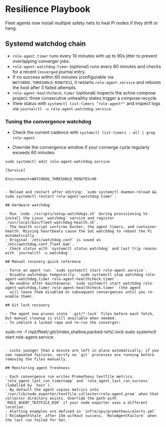 # Resilience Playbook

Fleet agents now install multiple safety nets to heal Pi nodes if they drift or hang.

## Systemd watchdog chain

- `role-agent.timer` runs every 10 minutes with up to 90s jitter to prevent overlapping converger jobs.
- `role-agent-watchdog.timer` (optional) runs every 60 minutes and checks for a recent `Converged` journal entry.
- If no success within 60 minutes (configurable via `WATCHDOG_THRESHOLD_MINUTES`), it restarts `role-agent.service` and reboots the host after 3 failed attempts.
- `role-agent-healthcheck.timer` (optional) inspects the active compose project; three consecutive unhealthy states trigger a compose recycle.
- View status with `systemctl list-timers "role-agent*"` and inspect logs via `journalctl -u role-agent-watchdog.service`.

### Tuning the convergence watchdog

- Check the current cadence with `systemctl list-timers --all | grep role-agent`.

- Override the convergence window if your converge cycle regularly exceeds 60 minutes:

```
sudo systemctl edit role-agent-watchdog.service

[Service]

Environment=WATCHDOG_THRESHOLD_MINUTES=90


- Reload and restart after editing: `sudo systemctl daemon-reload && sudo systemctl restart role-agent-watchdog.timer`.

## Hardware watchdog

- Run `sudo ./scripts/setup-watchdogs.sh` during provisioning to install the Linux `watchdog` service and register `/usr/local/bin/fleet-watchdog-health.sh`.
- The health script confirms Docker, the agent timers, and container health. Missing heartbeats cause the SoC watchdog to reboot the Pi automatically.
- Original `/etc/watchdog.conf` is saved as `/etc/watchdog.conf.fleet.bak`.
- Check status with `systemctl status watchdog` and last trip reason with `journalctl -u watchdog`.

## Manual recovery quick reference

- Force an agent run: `sudo systemctl start role-agent.service`.
- Disable watchdogs temporarily: `sudo systemctl stop watchdog role-agent-watchdog.timer role-agent-healthcheck.timer`.
- Re-enable after maintenance: `sudo systemctl start watchdog role-agent-watchdog.timer role-agent-healthcheck.timer` (the agent
  will leave them disabled on subsequent convergences until you re-enable them).

## Git lock recovery

- The agent now prunes stale `.git/*.lock` files before each fetch, but manual cleanup is still available when needed.
- To unblock a locked repo and re-run the converger:

```

sudo rm -f /opt/fleet/.git/{index,shallow,packed-refs}.lock
sudo systemctl start role-agent.service

```

- Locks younger than a minute are left in place automatically; if you see repeated failures, verify no `git` processes are running before removing the files manually.

## Monitoring agent freshness

- Each convergence run writes Prometheus textfile metrics: `role_agent_last_run_timestamp` and `role_agent_last_run_success` (labelled by `host`).
- By default the agent copies metrics into `/var/lib/node_exporter/textfile_collector/role-agent.prom` when that collector directory exists. Override the path with `ROLE_AGENT_TEXTFILE_DIR` if your node exporter uses a different location.
- Alerting examples are defined in `infra/vps/prometheus/alerts.yml` (`RoleAgentStale` after 15m without success, `RoleAgentFailure` when the last run failed for 5m).
```

